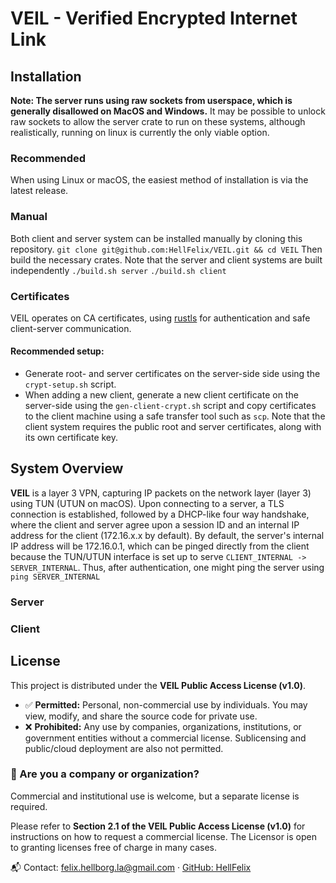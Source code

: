 # VEIL - Verified Encrypted Internet Link

## Installation
**Note: The server runs using raw sockets from userspace, which is generally disallowed on MacOS and Windows.** 
It may be possible to unlock raw sockets to allow the server crate to run on these systems, although realistically, 
running on linux is currently the only viable option.

### Recommended
When using Linux or macOS, the easiest method of installation is via the latest release.

### Manual
Both client and server system can be installed manually by cloning this repository.
``git clone git@github.com:HellFelix/VEIL.git && cd VEIL``
Then build the necessary crates. Note that the server and client systems are built independently
``./build.sh server``
``./build.sh client``


### Certificates
VEIL operates on CA certificates, using [rustls](https://crates.io/crates/rustls) for authentication and safe
client-server communication.

#### Recommended setup:
- Generate root- and server certificates on the server-side side using the `crypt-setup.sh` script.
- When adding a new client, generate a new client certificate on the server-side using the `gen-client-crypt.sh` 
script and copy certificates to the client machine using a safe transfer tool such as `scp`. Note that the client
system requires the public root and server certificates, along with its own certificate key.

## System Overview
**VEIL** is a layer 3 VPN, capturing IP packets on the network layer (layer 3) using TUN (UTUN on macOS). 
Upon connecting to a server, a TLS connection is established, followed by a DHCP-like four way handshake, where
the client and server agree upon a session ID and an internal IP address for the client (172.16.x.x by default). By default,
the server's internal IP address will be 172.16.0.1, which can be pinged directly from the client because the TUN/UTUN interface
is set up to serve `CLIENT_INTERNAL -> SERVER_INTERNAL`. Thus, after authentication, one might ping the server using
```ping SERVER_INTERNAL```




### Server

### Client

## License

This project is distributed under the **VEIL Public Access License (v1.0)**.

- ✅ **Permitted:** Personal, non-commercial use by individuals. You may view, modify, and share the source code for private use.
- ❌ **Prohibited:** Any use by companies, organizations, institutions, or government entities without a commercial license. Sublicensing and public/cloud deployment are also not permitted.

### 🏢 Are you a company or organization?

Commercial and institutional use is welcome, but a separate license is required.

Please refer to **Section 2.1 of the VEIL Public Access License (v1.0)** for instructions on how to request a commercial license. The Licensor is open to granting licenses free of charge in many cases.

📬 Contact: [felix.hellborg.la@gmail.com](mailto:felix.hellborg.la@gmail.com) · [GitHub: HellFelix](https://github.com/HellFelix)
